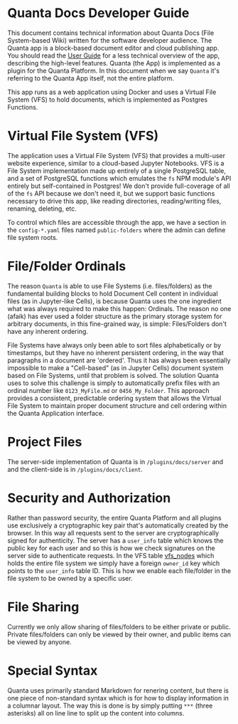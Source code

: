 # Quanta Docs Developer Guide

This document contains technical information about Quanta Docs (File System-based Wiki) written for the software developer audience. The Quanta app is a block-based document editor and cloud publishing app. You should read the [User Guide](./docs_user_guide.md) for a less technical overview of the app, describing the high-level features. Quanta (the App) is implemented as a plugin for the Quanta Platform. In this document when we say `Quanta` it's referring to the Quanta App itself, not the entire platform.

This app runs as a web application using Docker and uses a Virtual File System (VFS) to hold documents, which is implemented as Postgres Functions.

# Virtual File System (VFS)

The application uses a Virtual File System (VFS) that provides a multi-user website experience, similar to a cloud-based Jupyter Notebooks. VFS is a File System implementation made up entirely of a single PostgreSQL table, and a set of PostgreSQL functions which emulates the `fs` NPM module's API entirely but self-contained in Postgres! We don't provide full-coverage of all of the `fs` API because we don't need it, but we support basic functions necessary to drive this app, like reading directories, reading/writing files, renaming, deleting, etc.

To control which files are accessible through the app, we have a section in the `config-*.yaml` files named `public-folders` where the admin can define file system roots.

# File/Folder Ordinals

The reason `Quanta` is able to use File Systems (i.e. files/folders) as the fundamental building blocks to hold Document Cell content in individual files (as in Jupyter-like Cells), is because Quanta uses the one ingredient what was always required to make this happen: Ordinals. The reason no one (afaik) has ever used a folder structure as the primary storage system for arbitrary documents, in this fine-grained way, is simple: Files/Folders don't have any inherent ordering. 

File Systems have always only been able to sort files alphabetically or by timestamps, but they have no inherent persistent ordering, in the way that paragraphs in a document are 'ordered'. Thus it has always been essentially impossible to make a "Cell-based" (as in Jupyter Cells) document system based on File Systems, until that problem is solved. The solution Quanta uses to solve this challenge is simply to automatically prefix files with an ordinal number like `0123_MyFile.md` or `0456_My_Folder`. This approach provides a consistent, predictable ordering system that allows the Virtual File System to maintain proper document structure and cell ordering within the Quanta Application interface.

# Project Files

The server-side implementation of Quanta is in `/plugins/docs/server` and and the client-side is in `/plugins/docs/client`.

# Security and Authorization

Rather than password security, the entire Quanta Platform and all plugins use exclusively a cryptographic key pair that's automatically created by the browser. In this way all requests sent to the server are cryptographically signed for authenticity. The server has a `user_info` table which knows the public key for each user and so this is how we check signatures on the server side to authenticate requests. In the VFS table [vfs_nodes](/plugins/docs/server/VFS2/SQL/schema.sql) which holds the entire file system we simply have a foreign `owner_id` key which points to the `user_info` table ID. This is how we enable each file/folder in the file system to be owned by a specific user. 

# File Sharing

Currently we only allow sharing of files/folders to be either private or public. Private files/folders can only be viewed by their owner, and public items can be viewed by anyone.

# Special Syntax

Quanta uses primarily standard Markdown for renering content, but there is one piece of non-standard syntax which is for how to display information in a columnar layout. The way this is done is by simply putting `***` (three asterisks) all on line line to split up the content into columns.




